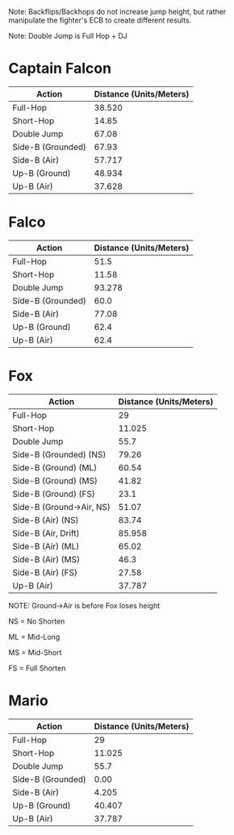 Note: Backflips/Backhops do not increase jump height, but rather manipulate the fighter's ECB to create different results.

Note: Double Jump is Full Hop + DJ

# Captain Falcon
| Action | Distance (Units/Meters) |
| -------- | ------- |
| Full-Hop | 38.520 |
| Short-Hop | 14.85 |
| Double Jump | 67.08 |
| Side-B (Grounded) | 67.93 |
| Side-B (Air) | 57.717 |
| Up-B (Ground) | 48.934 |
| Up-B (Air) | 37.628 |

# Falco

| Action | Distance (Units/Meters) |
| -------- | ------- |
| Full-Hop | 51.5 |
| Short-Hop | 11.58 |
| Double Jump | 93.278 |
| Side-B (Grounded) | 60.0 |
| Side-B (Air) | 77.08 |
| Up-B (Ground) | 62.4 |
| Up-B (Air) | 62.4 |

# Fox

| Action | Distance (Units/Meters) |
| -------- | ------- |
| Full-Hop | 29 |
| Short-Hop | 11.025 |
| Double Jump | 55.7 |
| Side-B (Grounded) (NS) | 79.26 |
| Side-B (Ground) (ML) | 60.54 |
| Side-B (Ground) (MS) | 41.82 |
| Side-B (Ground) (FS) | 23.1 |
| Side-B (Ground->Air, NS) | 51.07 |
| Side-B (Air) (NS) | 83.74 |
| Side-B (Air, Drift) | 85.958 |
| Side-B (Air) (ML) | 65.02 |
| Side-B (Air) (MS) | 46.3 |
| Side-B (Air) (FS) | 27.58 |
| Up-B (Air) | 37.787 |

NOTE: Ground->Air is before Fox loses height

NS = No Shorten

ML = Mid-Long

MS = Mid-Short

FS = Full Shorten

# Mario

| Action | Distance (Units/Meters) |
| -------- | ------- |
| Full-Hop | 29 |
| Short-Hop | 11.025 |
| Double Jump | 55.7 |
| Side-B (Grounded) | 0.00 |
| Side-B (Air) | 4.205 |
| Up-B (Ground) | 40.407 |
| Up-B (Air) | 37.787 |
